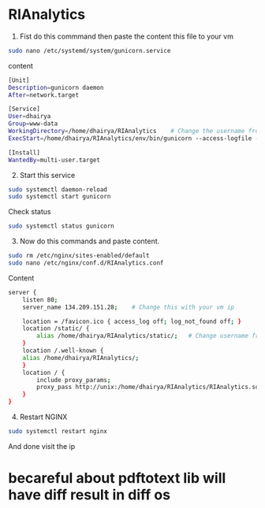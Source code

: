 # RIAnalytics

 
1. Fist do this commmand then paste the content this file to your vm
```bash
sudo nano /etc/systemd/system/gunicorn.service
```
content
```bash
[Unit]
Description=gunicorn daemon
After=network.target

[Service]
User=dhairya
Group=www-data
WorkingDirectory=/home/dhairya/RIAnalytics    # Change the username from dhairya to your username in every place
ExecStart=/home/dhairya/RIAnalytics/env/bin/gunicorn --access-logfile - --workers 3 --bind unix:/home/dhairya/RIAnalytics/RIAnalytics.sock RIAnalytics.wsgi:application

[Install]
WantedBy=multi-user.target
```

2. Start this service
```bash
sudo systemctl daemon-reload
sudo systemctl start gunicorn
```
Check status
```bash
sudo systemctl status gunicorn
```

3. Now do this commands and paste content.
```bash
sudo rm /etc/nginx/sites-enabled/default
sudo nano /etc/nginx/conf.d/RIAnalytics.conf
```
Content
```bash
server {
    listen 80;
    server_name 134.209.151.28;    # Change this with your vm ip

    location = /favicon.ico { access_log off; log_not_found off; }
    location /static/ {
        alias /home/dhairya/RIAnalytics/static/;   # Change username from dhairya to your username in every place
    }
    location /.well-known {
    alias /home/dhairya/RIAnalytics/;
    }
    location / {
        include proxy_params;
        proxy_pass http://unix:/home/dhairya/RIAnalytics/RIAnalytics.sock;
    }
}
```

4. Restart NGINX
```bash
sudo systemctl restart nginx
```

And done visit the ip


# becareful about pdftotext lib will have diff result in diff os